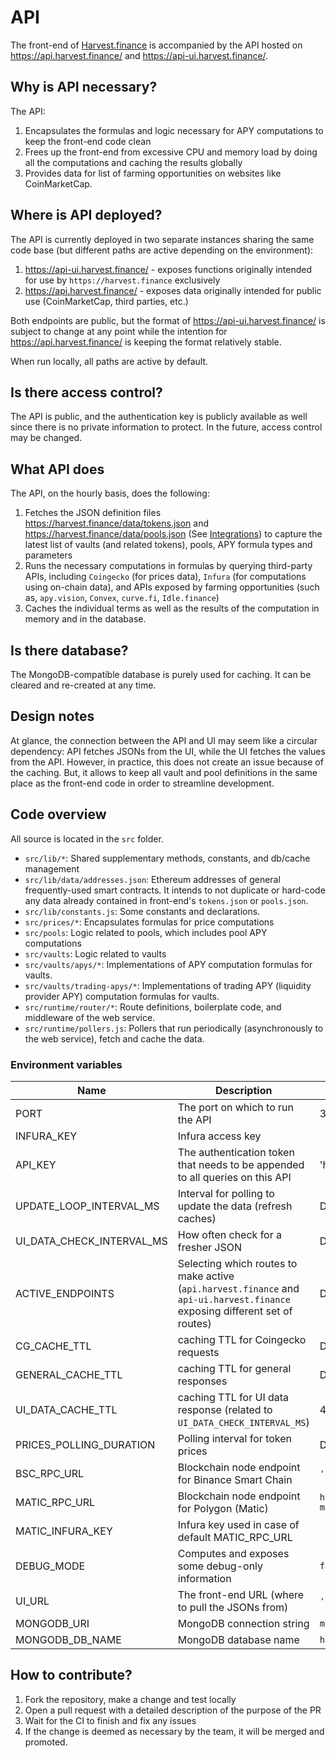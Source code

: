 # API

The front-end of [Harvest.finance](https://harvest.finance) is accompanied by the API hosted on https://api.harvest.finance/ and https://api-ui.harvest.finance/.

## Why is API necessary?

The API:
1. Encapsulates the formulas and logic necessary for APY computations to keep the front-end code clean
2. Frees up the front-end from excessive CPU and memory load by doing all the computations and caching the results globally
3. Provides data for list of farming opportunities on websites like CoinMarketCap.

## Where is API deployed?

The API is currently deployed in two separate instances sharing the same code base (but different paths are active depending on the environment):
1. https://api-ui.harvest.finance/ - exposes functions originally intended for use by `https://harvest.finance` exclusively
2. https://api.harvest.finance/ - exposes data originally intended for public use (CoinMarketCap, third parties, etc.)

Both endpoints are public, but the format of https://api-ui.harvest.finance/ is subject to change at any point while the intention for https://api.harvest.finance/ is keeping the format relatively stable.

When run locally, all paths are active by default.

## Is there access control?

The API is public, and the authentication key is publicly available as well since there is no private information to protect. In the future, access control may be changed.

## What API does

The API, on the hourly basis, does the following:
1. Fetches the JSON definition files https://harvest.finance/data/tokens.json and https://harvest.finance/data/pools.json (See [Integrations](./docs/integration.md)) to capture the latest list of vaults (and related tokens), pools, APY formula types and parameters
2. Runs the necessary computations in formulas by querying third-party APIs, including `Coingecko` (for prices data), `Infura` (for computations using on-chain data), and APIs exposed by farming opportunities (such as, `apy.vision`, `Convex`, `curve.fi`, `Idle.finance`)
3. Caches the individual terms as well as the results of the computation in memory and in the database.

## Is there database?

The MongoDB-compatible database is purely used for caching. It can be cleared and re-created at any time.

## Design notes

At glance, the connection between the API and UI may seem like a circular dependency: API fetches JSONs from the UI, while the UI fetches the values from the API. However, in practice, this does not create an issue because of the caching. But, it allows to keep all vault and pool definitions in the same place as the front-end code in order to streamline development.

## Code overview

All source is located in the `src` folder.
* `src/lib/*`: Shared supplementary methods, constants, and db/cache management
* `src/lib/data/addresses.json`: Ethereum addresses of general frequently-used smart contracts. It intends to not duplicate or hard-code any data already contained in front-end's `tokens.json` or `pools.json`.
* `src/lib/constants.js`: Some constants and declarations.
* `src/prices/*`: Encapsulates formulas for price computations
* `src/pools`: Logic related to pools, which includes pool APY computations
* `src/vaults`: Logic related to vaults
* `src/vaults/apys/*`: Implementations of APY computation formulas for vaults.
* `src/vaults/trading-apys/*`: Implementations of trading APY (liquidity provider APY) computation formulas for vaults.
* `src/runtime/router/*`: Route definitions, boilerplate code, and middleware of the web service.
* `src/runtime/pollers.js`: Pollers that run periodically (asynchronously to the web service), fetch and cache the data.


### Environment variables

Name | Description | Example (or default value)
--- | --- | ---
PORT | The port on which to run the API  | 3000
INFURA_KEY | Infura access key |
API_KEY | The authentication token that needs to be appended to all queries on this API | 'harvest-key'
UPDATE_LOOP_INTERVAL_MS | Interval for polling to update the data (refresh caches) | Default: 1 Hour
UI_DATA_CHECK_INTERVAL_MS | How often check for a fresher JSON | Default: 5 Minutes
ACTIVE_ENDPOINTS | Selecting which routes to make active (`api.harvest.finance` and `api-ui.harvest.finance` exposing different set of routes) |  Default: `ENDPOINT_TYPES.ALL`
CG_CACHE_TTL | caching TTL for Coingecko requests | Default: 10 Min
GENERAL_CACHE_TTL | caching TTL for general responses  | Default: 10 Min
UI_DATA_CACHE_TTL | caching TTL for UI data response (related to `UI_DATA_CHECK_INTERVAL_MS`) | 4 Hours
PRICES_POLLING_DURATION | Polling interval for token prices | Default: 59 Min
BSC_RPC_URL | Blockchain node endpoint for Binance Smart Chain | `'https://bsc-dataseed2.binance.org/'`
MATIC_RPC_URL | Blockchain node endpoint for Polygon (Matic) | `https://polygon-mainnet.infura.io/v3/${MATIC_INFURA_KEY}`
MATIC_INFURA_KEY | Infura key used in case of default MATIC_RPC_URL |
DEBUG_MODE | Computes and exposes some debug-only information | `false`
UI_URL   | The front-end URL (where to pull the JSONs from)  |   `'https://harvest.finance'`
MONGODB_URI  | MongoDB connection string | `mongodb://127.0.0.1:27017`
MONGODB_DB_NAME  | MongoDB database name | `harvest-local`

## How to contribute?

1. Fork the repository, make a change and test locally
2. Open a pull request with a detailed description of the purpose of the PR
3. Wait for the CI to finish and fix any issues
4. If the change is deemed as necessary by the team, it will be merged and promoted.
